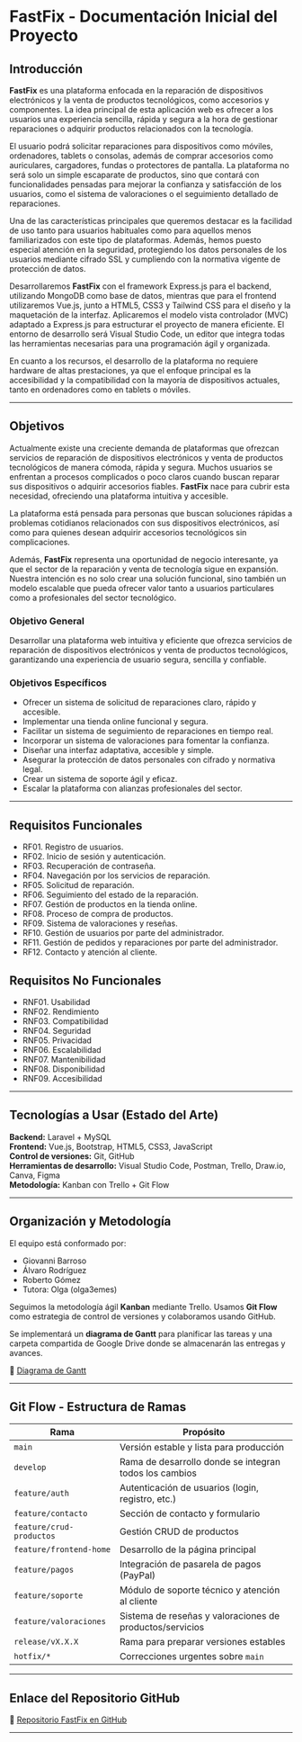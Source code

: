 
# FastFix - Documentación Inicial del Proyecto

## Introducción

**FastFix** es una plataforma enfocada en la reparación de dispositivos electrónicos y la venta de productos tecnológicos, como accesorios y componentes. La idea principal de esta aplicación web es ofrecer a los usuarios una experiencia sencilla, rápida y segura a la hora de gestionar reparaciones o adquirir productos relacionados con la tecnología.

El usuario podrá solicitar reparaciones para dispositivos como móviles, ordenadores, tablets o consolas, además de comprar accesorios como auriculares, cargadores, fundas o protectores de pantalla. La plataforma no será solo un simple escaparate de productos, sino que contará con funcionalidades pensadas para mejorar la confianza y satisfacción de los usuarios, como el sistema de valoraciones o el seguimiento detallado de reparaciones.

Una de las características principales que queremos destacar es la facilidad de uso tanto para usuarios habituales como para aquellos menos familiarizados con este tipo de plataformas. Además, hemos puesto especial atención en la seguridad, protegiendo los datos personales de los usuarios mediante cifrado SSL y cumpliendo con la normativa vigente de protección de datos.

Desarrollaremos **FastFix** con el framework Express.js para el backend, utilizando MongoDB como base de datos, mientras que para el frontend utilizaremos Vue.js, junto a HTML5, CSS3 y Tailwind CSS para el diseño y la maquetación de la interfaz. Aplicaremos el modelo vista controlador (MVC) adaptado a Express.js para estructurar el proyecto de manera eficiente. El entorno de desarrollo será Visual Studio Code, un editor que integra todas las herramientas necesarias para una programación ágil y organizada.

En cuanto a los recursos, el desarrollo de la plataforma no requiere hardware de altas prestaciones, ya que el enfoque principal es la accesibilidad y la compatibilidad con la mayoría de dispositivos actuales, tanto en ordenadores como en tablets o móviles.

---

## Objetivos

Actualmente existe una creciente demanda de plataformas que ofrezcan servicios de reparación de dispositivos electrónicos y venta de productos tecnológicos de manera cómoda, rápida y segura. Muchos usuarios se enfrentan a procesos complicados o poco claros cuando buscan reparar sus dispositivos o adquirir accesorios fiables. **FastFix** nace para cubrir esta necesidad, ofreciendo una plataforma intuitiva y accesible.

La plataforma está pensada para personas que buscan soluciones rápidas a problemas cotidianos relacionados con sus dispositivos electrónicos, así como para quienes desean adquirir accesorios tecnológicos sin complicaciones.

Además, **FastFix** representa una oportunidad de negocio interesante, ya que el sector de la reparación y venta de tecnología sigue en expansión. Nuestra intención es no solo crear una solución funcional, sino también un modelo escalable que pueda ofrecer valor tanto a usuarios particulares como a profesionales del sector tecnológico.

### Objetivo General

Desarrollar una plataforma web intuitiva y eficiente que ofrezca servicios de reparación de dispositivos electrónicos y venta de productos tecnológicos, garantizando una experiencia de usuario segura, sencilla y confiable.

### Objetivos Específicos

- Ofrecer un sistema de solicitud de reparaciones claro, rápido y accesible.
- Implementar una tienda online funcional y segura.
- Facilitar un sistema de seguimiento de reparaciones en tiempo real.
- Incorporar un sistema de valoraciones para fomentar la confianza.
- Diseñar una interfaz adaptativa, accesible y simple.
- Asegurar la protección de datos personales con cifrado y normativa legal.
- Crear un sistema de soporte ágil y eficaz.
- Escalar la plataforma con alianzas profesionales del sector.

---

## Requisitos Funcionales

- RF01. Registro de usuarios.
- RF02. Inicio de sesión y autenticación.
- RF03. Recuperación de contraseña.
- RF04. Navegación por los servicios de reparación.
- RF05. Solicitud de reparación.
- RF06. Seguimiento del estado de la reparación.
- RF07. Gestión de productos en la tienda online.
- RF08. Proceso de compra de productos.
- RF09. Sistema de valoraciones y reseñas.
- RF10. Gestión de usuarios por parte del administrador.
- RF11. Gestión de pedidos y reparaciones por parte del administrador.
- RF12. Contacto y atención al cliente.

## Requisitos No Funcionales

- RNF01. Usabilidad
- RNF02. Rendimiento
- RNF03. Compatibilidad
- RNF04. Seguridad
- RNF05. Privacidad
- RNF06. Escalabilidad
- RNF07. Mantenibilidad
- RNF08. Disponibilidad
- RNF09. Accesibilidad

---

## Tecnologías a Usar (Estado del Arte)

**Backend:** Laravel + MySQL  
**Frontend:** Vue.js, Bootstrap, HTML5, CSS3, JavaScript  
**Control de versiones:** Git, GitHub  
**Herramientas de desarrollo:** Visual Studio Code, Postman, Trello, Draw.io, Canva, Figma  
**Metodología:** Kanban con Trello + Git Flow

---

## Organización y Metodología

El equipo está conformado por:

- Giovanni Barroso
- Álvaro Rodríguez
- Roberto Gómez
- Tutora: Olga (olga3emes)

Seguimos la metodología ágil **Kanban** mediante Trello. Usamos **Git Flow** como estrategia de control de versiones y colaboramos usando GitHub.

Se implementará un **diagrama de Gantt** para planificar las tareas y una carpeta compartida de Google Drive donde se almacenarán las entregas y avances.

🔗 [Diagrama de Gantt](https://www.notion.so/1c60faac9c3b80188e0cc02f5e923e80?v=1c60faac9c3b80ea8bc4000c6c3bcc50)

---

## Git Flow - Estructura de Ramas

| Rama                     | Propósito                                                |
| ------------------------ | -------------------------------------------------------- |
| `main`                   | Versión estable y lista para producción                  |
| `develop`                | Rama de desarrollo donde se integran todos los cambios   |
| `feature/auth`           | Autenticación de usuarios (login, registro, etc.)        |
| `feature/contacto`       | Sección de contacto y formulario                         |
| `feature/crud-productos` | Gestión CRUD de productos                                |
| `feature/frontend-home`  | Desarrollo de la página principal                        |
| `feature/pagos`          | Integración de pasarela de pagos (PayPal)                |
| `feature/soporte`        | Módulo de soporte técnico y atención al cliente          |
| `feature/valoraciones`   | Sistema de reseñas y valoraciones de productos/servicios |
| `release/vX.X.X`         | Rama para preparar versiones estables                    |
| `hotfix/*`               | Correcciones urgentes sobre `main`                       |

---

## Enlace del Repositorio GitHub

🔗 [Repositorio FastFix en GitHub](https://github.com/GiovanniBarroso/FastFix)

---
